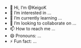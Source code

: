 - 👋 Hi, I’m @KeigoK
- 👀 I’m interested in ...
- 🌱 I’m currently learning ...
- 💞️ I’m looking to collaborate on ...
- 📫 How to reach me ...
- 😄 Pronouns: ...
- ⚡ Fun fact: ...

<!---
KeigoK/KeigoK is a ✨ special ✨ repository because its `README.md` (this file) appears on your GitHub profile.
You can click the Preview link to take a look at your changes.
--->
